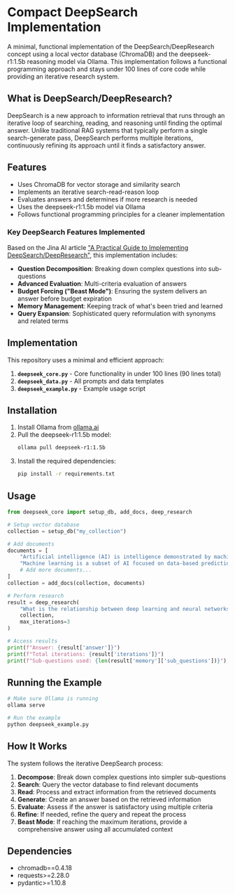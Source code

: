 # Compact DeepSearch Implementation

A minimal, functional implementation of the DeepSearch/DeepResearch concept using a local vector database (ChromaDB) and the deepseek-r1:1.5b reasoning model via Ollama. This implementation follows a functional programming approach and stays under 100 lines of core code while providing an iterative research system.

## What is DeepSearch/DeepResearch?

DeepSearch is a new approach to information retrieval that runs through an iterative loop of searching, reading, and reasoning until finding the optimal answer. Unlike traditional RAG systems that typically perform a single search-generate pass, DeepSearch performs multiple iterations, continuously refining its approach until it finds a satisfactory answer.

## Features

- Uses ChromaDB for vector storage and similarity search
- Implements an iterative search-read-reason loop
- Evaluates answers and determines if more research is needed
- Uses the deepseek-r1:1.5b model via Ollama
- Follows functional programming principles for a cleaner implementation

### Key DeepSearch Features Implemented

Based on the Jina AI article ["A Practical Guide to Implementing DeepSearch/DeepResearch"](https://jina.ai/news/a-practical-guide-to-implementing-deepsearch-deepresearch/), this implementation includes:

- **Question Decomposition**: Breaking down complex questions into sub-questions
- **Advanced Evaluation**: Multi-criteria evaluation of answers
- **Budget Forcing ("Beast Mode")**: Ensuring the system delivers an answer before budget expiration
- **Memory Management**: Keeping track of what's been tried and learned
- **Query Expansion**: Sophisticated query reformulation with synonyms and related terms

## Implementation

This repository uses a minimal and efficient approach:

1. **`deepseek_core.py`** - Core functionality in under 100 lines (90 lines total)
2. **`deepseek_data.py`** - All prompts and data templates
3. **`deepseek_example.py`** - Example usage script

## Installation

1. Install Ollama from [ollama.ai](https://ollama.ai)
2. Pull the deepseek-r1:1.5b model:
   ```bash
   ollama pull deepseek-r1:1.5b
   ```
3. Install the required dependencies:
   ```bash
   pip install -r requirements.txt
   ```

## Usage

```python
from deepseek_core import setup_db, add_docs, deep_research

# Setup vector database
collection = setup_db("my_collection")

# Add documents
documents = [
    "Artificial intelligence (AI) is intelligence demonstrated by machines.",
    "Machine learning is a subset of AI focused on data-based prediction.",
    # Add more documents...
]
collection = add_docs(collection, documents)

# Perform research
result = deep_research(
    "What is the relationship between deep learning and neural networks?",
    collection,
    max_iterations=3
)

# Access results
print(f"Answer: {result['answer']}")
print(f"Total iterations: {result['iterations']}")
print(f"Sub-questions used: {len(result['memory']['sub_questions'])}")
```

## Running the Example

```bash
# Make sure Ollama is running
ollama serve

# Run the example
python deepseek_example.py
```

## How It Works

The system follows the iterative DeepSearch process:

1. **Decompose**: Break down complex questions into simpler sub-questions
2. **Search**: Query the vector database to find relevant documents
3. **Read**: Process and extract information from the retrieved documents
4. **Generate**: Create an answer based on the retrieved information
5. **Evaluate**: Assess if the answer is satisfactory using multiple criteria
6. **Refine**: If needed, refine the query and repeat the process
7. **Beast Mode**: If reaching the maximum iterations, provide a comprehensive answer using all accumulated context

## Dependencies

- chromadb==0.4.18
- requests>=2.28.0
- pydantic>=1.10.8 